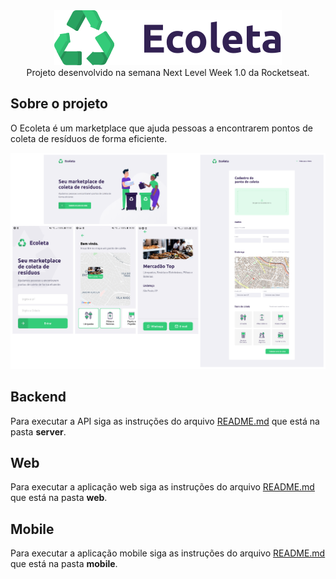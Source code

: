 <center><img src="./.github/logo.svg" /></center>

<center>Projeto desenvolvido na semana Next Level Week 1.0 da Rocketseat.</center>

## Sobre o projeto

O Ecoleta é um marketplace que ajuda pessoas a encontrarem pontos de coleta de resíduos de forma eficiente.

<img src="./.github/projeto.png" />

## Backend

Para executar a API siga as instruções do arquivo [README.md](https://github.com/DouglasVarollo/NLW1/blob/master/server/README.md) que está na pasta **server**.

## Web

Para executar a aplicação web siga as instruções do arquivo [README.md](https://github.com/douglasVarollo/NLW1/blob/master/web/README.md) que está na pasta **web**.

## Mobile

Para executar a aplicação mobile siga as instruções do arquivo [README.md](https://github.com/DouglasVarollo/NLW1/blob/master/mobile/README.md) que está na pasta **mobile**.

